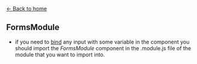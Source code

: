 [<- Back to home](../README.md)

## FormsModule

 - if you need to [bind](twoWayDataBinding.md) any input with some variable in the component you should import the *FormsModule* component in the .module.js file of the module that you want to import into.